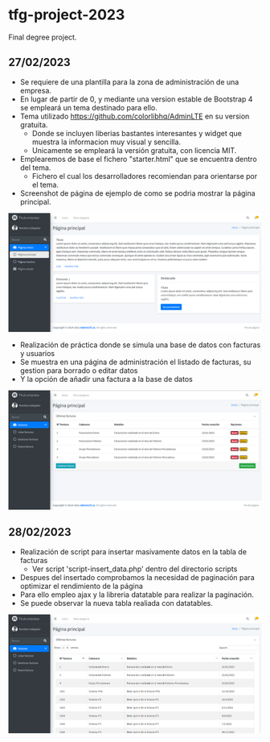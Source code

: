 # tfg-project-2023
Final degree project.

## 27/02/2023
- Se requiere de una plantilla para la zona de administración de una empresa.
- En lugar de partir de 0, y mediante una version estable de Bootstrap 4 se empleará un tema destinado para ello.
- Tema utilizado https://github.com/colorlibhq/AdminLTE en su version gratuita.
    - Donde se incluyen liberias bastantes interesantes y widget que muestra la informacion muy visual y sencilla.
    - Unicamente se empleará la versión gratuita, con licencia MIT.
- Emplearemos de base el fichero "starter.html" que se encuentra dentro del tema.
    - Fichero el cual los desarrolladores recomiendan para orientarse por el tema.
- Screenshot de página de ejemplo de como se podria mostrar la página principal.

![Example1](/screenshots/example1.png)

- Realización de práctica donde se simula una base de datos con facturas y usuarios
- Se muestra en una página de administración el listado de facturas, su gestion para borrado o editar datos
- Y la opción de añadir una factura a la base de datos

![Example2](/screenshots/example2.png)

## 28/02/2023
- Realización de script para insertar masivamente datos en la tabla de facturas
    - Ver script 'script-insert_data.php' dentro del directorio scripts
- Despues del insertado comprobamos la necesidad de paginación para optimizar el rendimiento de la página
- Para ello empleo ajax y la libreria datatable para realizar la paginación.
- Se puede observar la nueva tabla realiada con datatables.

![Example2-Datatable](/screenshots/example2-datatables.png)